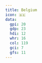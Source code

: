 ```yaml
---
title: Belgium
icon: 🇧🇪
data:
  gpi: 20
  gdp: 23
  hdi: 12
  whr: 16
  col: 119
  gci: 7
  gfs: 11
---
```

